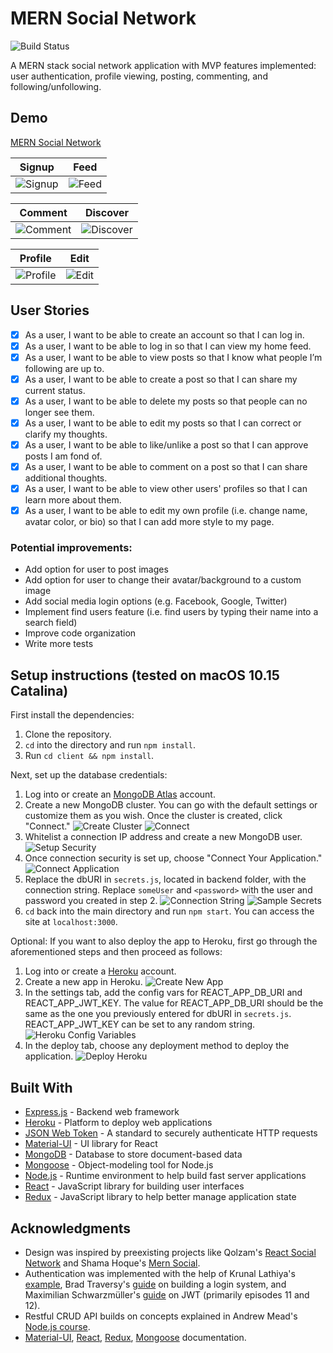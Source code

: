 # MERN Social Network

![Build Status](https://travis-ci.com/jm-shi/MERN-Social-Network.svg?branch=master)


A MERN stack social network application with MVP features implemented: user authentication, profile viewing, posting, commenting, and following/unfollowing.

## Demo

[MERN Social Network](https://mern-social-network.herokuapp.com/)

Signup                     |  Feed
:-------------------------:|:-------------------------:
![Signup](https://github.com/jm-shi/MERN-Social-Network/blob/master/demo/signup.png)  |  ![Feed](https://github.com/jm-shi/MERN-Social-Network/blob/master/demo/feed.png)

Comment                    |  Discover
:-------------------------:|:-------------------------:
![Comment](https://github.com/jm-shi/MERN-Social-Network/blob/master/demo/comment.png)  |  ![Discover](https://github.com/jm-shi/MERN-Social-Network/blob/master/demo/discover.png)

Profile                    |  Edit
:-------------------------:|:-------------------------:
![Profile](https://github.com/jm-shi/MERN-Social-Network/blob/master/demo/profile.png)  |  ![Edit](https://github.com/jm-shi/MERN-Social-Network/blob/master/demo/edit.png)


## User Stories

- [x] As a user, I want to be able to create an account so that I can log in.
- [x] As a user, I want to be able to log in so that I can view my home feed.
- [x] As a user, I want to be able to view posts so that I know what people I’m following are up to.
- [x] As a user, I want to be able to create a post so that I can share my current status.
- [x] As a user, I want to be able to delete my posts so that people can no longer see them.
- [x] As a user, I want to be able to edit my posts so that I can correct or clarify my thoughts.
- [x] As a user, I want to be able to like/unlike a post so that I can approve posts I am fond of.
- [x] As a user, I want to be able to comment on a post so that I can share additional thoughts.
- [x] As a user, I want to be able to view other users' profiles so that I can learn more about them.
- [x] As a user, I want to be able to edit my own profile (i.e. change name, avatar color, or bio) so that I can add more style to my page.

### Potential improvements:

- Add option for user to post images
- Add option for user to change their avatar/background to a custom image
- Add social media login options (e.g. Facebook, Google, Twitter)
- Implement find users feature (i.e. find users by typing their name into a search field)
- Improve code organization
- Write more tests

## Setup instructions (tested on macOS 10.15 Catalina)

First install the dependencies:

1. Clone the repository.
2. `cd` into the directory and run `npm install`.
3. Run `cd client && npm install`.

Next, set up the database credentials:

1. Log into or create an [MongoDB Atlas](https://www.mongodb.com/cloud/atlas) account.
2. Create a new MongoDB cluster. You can go with the default settings or customize them as you wish. Once the cluster is created, click "Connect."
   ![Create Cluster](https://github.com/jm-shi/MERN-Social-Network/blob/master/demo/createCluster.png)
   ![Connect](https://github.com/jm-shi/MERN-Social-Network/blob/master/demo/connect.png)
3. Whitelist a connection IP address and create a new MongoDB user.
   ![Setup Security](https://github.com/jm-shi/MERN-Social-Network/blob/master/demo/setupSecurity.png)
4. Once connection security is set up, choose "Connect Your Application."
   ![Connect Application](https://github.com/jm-shi/MERN-Social-Network/blob/master/demo/connectApplication.png)
5. Replace the dbURI in `secrets.js`, located in backend folder, with the connection string. Replace `someUser` and `<password>` with the user and password you created in step 2.
   ![Connection String](https://github.com/jm-shi/MERN-Social-Network/blob/master/demo/connectionString.png)
   ![Sample Secrets](https://github.com/jm-shi/MERN-Social-Network/blob/master/demo/sampleSecrets.png)
6. `cd` back into the main directory and run `npm start`. You can access the site at `localhost:3000`.

Optional: If you want to also deploy the app to Heroku, first go through the aforementioned steps and then proceed as follows:

1. Log into or create a [Heroku](https://heroku.com/) account.
2. Create a new app in Heroku.
   ![Create New App](https://github.com/jm-shi/MERN-Social-Network/blob/master/demo/createNewApp.png)
3. In the settings tab, add the config vars for REACT_APP_DB_URI and REACT_APP_JWT_KEY. The value for REACT_APP_DB_URI should be the same as the one you previously entered for dbURI in `secrets.js`. REACT_APP_JWT_KEY can be set to any random string.
   ![Heroku Config Variables](https://github.com/jm-shi/MERN-Social-Network/blob/master/demo/herokuConfigVars.png)
4. In the deploy tab, choose any deployment method to deploy the application.
   ![Deploy Heroku](https://github.com/jm-shi/MERN-Social-Network/blob/master/demo/deployHeroku.png)

## Built With

- [Express.js](https://expressjs.com/) - Backend web framework
- [Heroku](http://heroku.com/) - Platform to deploy web applications
- [JSON Web Token](https://jwt.io/) - A standard to securely authenticate HTTP requests
- [Material-UI](https://material-ui.com/) - UI library for React
- [MongoDB](https://www.mongodb.com/) - Database to store document-based data
- [Mongoose](https://mongoosejs.com/) - Object-modeling tool for Node.js
- [Node.js](https://nodejs.org/en/) - Runtime environment to help build fast server applications
- [React](https://reactjs.org/) - JavaScript library for building user interfaces
- [Redux](https://redux.js.org/) - JavaScript library to help better manage application state

## Acknowledgments

- Design was inspired by preexisting projects like Qolzam's [React Social Network](https://github.com/red-gold/react-social-network) and Shama Hoque's [Mern Social](https://github.com/shamahoque/mern-social).
- Authentication was implemented with the help of Krunal Lathiya's [example](https://appdividend.com/2018/07/18/react-redux-node-mongodb-jwt-authentication/#React_Redux_Node_MongoDB_JWT_Authentication), Brad Traversy's [guide](https://www.youtube.com/watch?v=Z1ktxiqyiLA) on building a login system, and Maximilian Schwarzmüller's [guide](https://www.youtube.com/watch?v=0D5EEKH97NA) on JWT (primarily episodes 11 and 12).
- Restful CRUD API builds on concepts explained in Andrew Mead's [Node.js course](https://www.udemy.com/the-complete-nodejs-developer-course-2/).
- [Material-UI](https://material-ui.com/getting-started/installation/), [React](https://reactjs.org/docs/getting-started.html), [Redux](https://redux.js.org/introduction), [Mongoose](https://mongoosejs.com/docs/guide.html) documentation.

